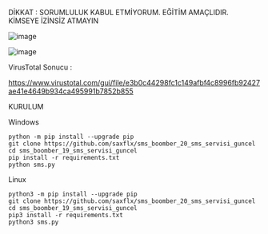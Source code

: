   DİKKAT : SORUMLULUK KABUL ETMİYORUM. EĞİTİM AMAÇLIDIR.  KİMSEYE İZİNSİZ ATMAYIN  
  
  ![image](https://github.com/user-attachments/assets/0c0df121-0292-4462-b9fe-52b2c960ee05)


![image](https://github.com/user-attachments/assets/8b157510-7e59-4354-9946-70ec27a47985)



  VirusTotal Sonucu :  
    
  https://www.virustotal.com/gui/file/e3b0c44298fc1c149afbf4c8996fb92427ae41e4649b934ca495991b7852b855  



   KURULUM  
        

     
    

  Windows  

    python -m pip install --upgrade pip  
    git clone https://github.com/saxflx/sms_boomber_20_sms_servisi_guncel  
    cd sms_boomber_19_sms_servisi_guncel  
    pip install -r requirements.txt  
    python sms.py  
    

 

  Linux    

    python3 -m pip install --upgrade pip  
    git clone https://github.com/saxflx/sms_boomber_20_sms_servisi_guncel   
    cd sms_boomber_19_sms_servisi_guncel  
    pip3 install -r requirements.txt  
    python3 sms.py  
    
 


